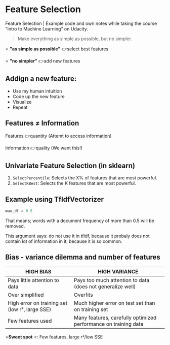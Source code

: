 # Feature Selection

Feature Selection | Example code and own notes while taking the course "Intro to Machine Learning" on Udacity.

> Make everything as simple as possible, but no simpler.

⭐️ **"as simple as possible"** 👉select best features

⭐️ **"no simpler"** 👉add new features

## Addign a new feature:
- Use my human intuition
- Code up the new feature
- Visualize
- Repeat

## Features ≠ Information

Features 👉quantity (Attemt to access information)

Information 👉quality (We want this!)

## Univariate Feature Selection (in sklearn)
1. `SelectPercentile`: Selects the X% of features that are most powerful.
2. `SelectKBest`: Selects the K features that are most powerful.

## Example using TfIdfVectorizer

```python
max_df = 0.5
```
That means; words with a document frequency of more than 0.5 will be removed.

This argument says: do not use it in tfidf, because it probaly does not contain lot of information in it, because it is so common.

## Bias - variance dilemma and number of features

|HIGH BIAS|HIGH VARIANCE|
|---|---|
|Pays little attention to data|Pays too much attention to data (does not generalize well)|
|Over simplified|Overfits|
|High error on training set (low r², large SSE)|Much higher error on test set than on training set|
|Few features used|Many features, carefully optimized performance on training data|

⭐️**Sweet spot** ⭐: Few features, large r²/low SSE

